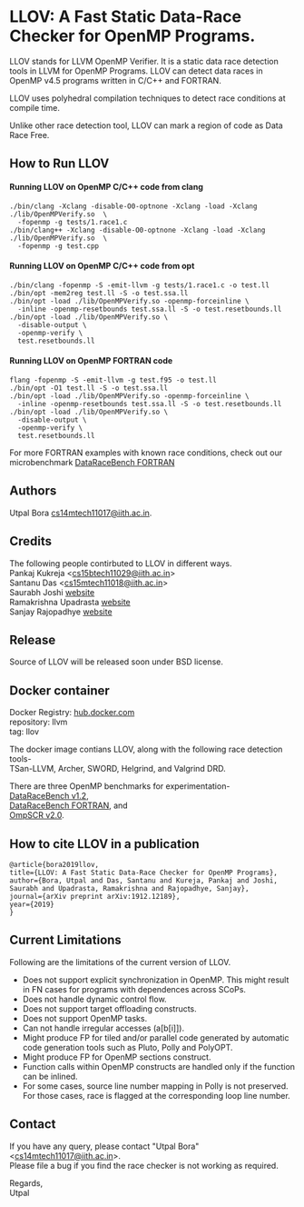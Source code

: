 # LLOV:  A Fast Static Data-Race Checker for OpenMP Programs.  

LLOV stands for LLVM OpenMP Verifier.  It is a static data race detection 
tools in LLVM for OpenMP Programs.
LLOV can detect data races in OpenMP v4.5 programs written in C/C++ and FORTRAN.  

LLOV uses polyhedral compilation techniques to detect race conditions at 
compile time.  

Unlike other race detection tool, LLOV can mark a region of code as Data 
Race Free.

## How to Run LLOV
#### Running LLOV on OpenMP C/C++ code from clang
```
./bin/clang -Xclang -disable-O0-optnone -Xclang -load -Xclang ./lib/OpenMPVerify.so  \
  -fopenmp -g tests/1.race1.c
./bin/clang++ -Xclang -disable-O0-optnone -Xclang -load -Xclang ./lib/OpenMPVerify.so  \
  -fopenmp -g test.cpp
```

#### Running LLOV on OpenMP C/C++ code from opt
```
./bin/clang -fopenmp -S -emit-llvm -g tests/1.race1.c -o test.ll
./bin/opt -mem2reg test.ll -S -o test.ssa.ll
./bin/opt -load ./lib/OpenMPVerify.so -openmp-forceinline \
  -inline -openmp-resetbounds test.ssa.ll -S -o test.resetbounds.ll
./bin/opt -load ./lib/OpenMPVerify.so \
  -disable-output \
  -openmp-verify \
  test.resetbounds.ll
```

#### Running LLOV on OpenMP FORTRAN code
```
flang -fopenmp -S -emit-llvm -g test.f95 -o test.ll
./bin/opt -O1 test.ll -S -o test.ssa.ll
./bin/opt -load ./lib/OpenMPVerify.so -openmp-forceinline \
  -inline -openmp-resetbounds test.ssa.ll -S -o test.resetbounds.ll
./bin/opt -load ./lib/OpenMPVerify.so \
  -disable-output \
  -openmp-verify \
  test.resetbounds.ll
```
For more FORTRAN examples with known race conditions, check out our 
microbenchmark 
[DataRaceBench FORTRAN](https://github.com/utpalbora/drb_fortran)

## Authors
Utpal Bora <cs14mtech11017@iith.ac.in>.  

## Credits
The following people contirbuted to LLOV in different ways.  
Pankaj Kukreja &lt;cs15btech11029@iith.ac.in&gt;  
Santanu Das &lt;cs15mtech11018@iith.ac.in&gt;  
Saurabh Joshi [website](https://sbjoshi.github.io)  
Ramakrishna Upadrasta [website](https://www.iith.ac.in/~ramakrishna/)  
Sanjay Rajopadhye [website](https://www.cs.colostate.edu/~svr/)  

## Release
Source of LLOV will be released soon under BSD license.  

## Docker container
Docker Registry: [hub.docker.com](https://hub.docker.com/r/utpalbora/llvm/tags)  
repository: llvm  
tag: llov  

The docker image contians LLOV, along with the following race detection tools-  
TSan-LLVM, Archer, SWORD, Helgrind, and Valgrind DRD.  

There are three OpenMP benchmarks for experimentation-  
[DataRaceBench v1.2](https://github.com/LLNL/dataracebench),  
[DataRaceBench FORTRAN](https://github.com/utpalbora/drb_fortran), and  
[OmpSCR v2.0](https://github.com/utpalbora/OmpSCR_v2.0).  

## How to cite LLOV in a publication

```
@article{bora2019llov,
title={LLOV: A Fast Static Data-Race Checker for OpenMP Programs},
author={Bora, Utpal and Das, Santanu and Kureja, Pankaj and Joshi, Saurabh and Upadrasta, Ramakrishna and Rajopadhye, Sanjay},
journal={arXiv preprint arXiv:1912.12189},
year={2019}
}
```

## Current Limitations
Following are the limitations of the current version of LLOV.  
* Does not support explicit synchronization in OpenMP. This might result 
  in FN cases for programs with dependences across SCoPs.
* Does not handle dynamic control flow.
* Does not support target offloading constructs.
* Does not support OpenMP tasks.
* Can not handle irregular accesses (a[b[i]]).
* Might produce FP for tiled and/or parallel code generated by 
  automatic code generation tools such as Pluto, Polly and PolyOPT.
* Might produce FP for OpenMP sections construct.
* Function calls within OpenMP constructs are handled only if the 
  function can be inlined.
* For some cases, source line number mapping in Polly is not preserved. 
  For those cases, race is flagged at the corresponding loop line number.

## Contact
If you have any query, please contact "Utpal Bora" &lt;cs14mtech11017@iith.ac.in&gt;.  
Please file a bug if you find the race checker is not working as required.  

Regards,  
Utpal


